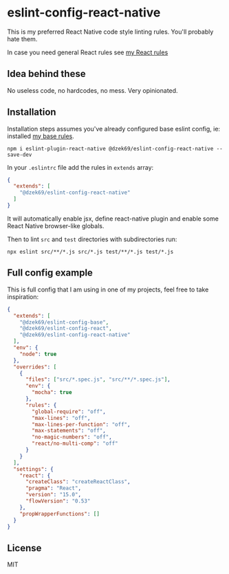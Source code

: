 # eslint-config-react-native

This is my preferred React Native code style linting rules. You'll probably hate them.

In case you need general React rules see [my React rules](https://github.com/dzek69/eslint-config-react)

## Idea behind these

No useless code, no hardcodes, no mess. Very opinionated.

## Installation

Installation steps assumes you've already configured base eslint config, ie: installed
[my base rules](https://github.com/dzek69/eslint-config-base).

```
npm i eslint-plugin-react-native @dzek69/eslint-config-react-native --save-dev
```

In your `.eslintrc` file add the rules in `extends` array:
```json
{
  "extends": [
    "@dzek69/eslint-config-react-native"
  ]
}
```

It will automatically enable jsx, define react-native plugin and enable some React Native browser-like globals.

Then to lint `src` and `test` directories with subdirectories run:
```
npx eslint src/**/*.js src/*.js test/**/*.js test/*.js
```

## Full config example

This is full config that I am using in one of my projects, feel free to take inspiration:

```json
{
  "extends": [
    "@dzek69/eslint-config-base",
    "@dzek69/eslint-config-react",
    "@dzek69/eslint-config-react-native"
  ],
  "env": {
    "node": true
  },
  "overrides": [
    {
      "files": ["src/*.spec.js", "src/**/*.spec.js"],
      "env": {
        "mocha": true
      },
      "rules": {
        "global-require": "off",
        "max-lines": "off",
        "max-lines-per-function": "off",
        "max-statements": "off",
        "no-magic-numbers": "off",
        "react/no-multi-comp": "off"
      }
    }
  ],
  "settings": {
    "react": {
      "createClass": "createReactClass",
      "pragma": "React",
      "version": "15.0",
      "flowVersion": "0.53"
    },
    "propWrapperFunctions": []
  }
}
```

## License

MIT
